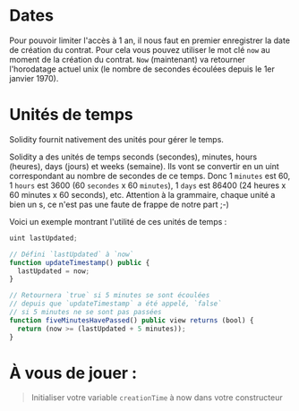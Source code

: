 # Dates

Pour pouvoir limiter l'accès à 1 an, il nous faut en premier enregistrer la date de création du contrat.
Pour cela vous pouvez utiliser le mot clé `now` au moment de la création du contrat.
`Now` (maintenant) va retourner l'horodatage actuel unix (le nombre de secondes écoulées depuis le 1er janvier 1970).

# Unités de temps
Solidity fournit nativement des unités pour gérer le temps.

Solidity a des unités de temps seconds (secondes), minutes, hours (heures), days (jours) et weeks (semaine). Ils vont se convertir en un uint correspondant au nombre de secondes de ce temps. Donc 1 `minutes` est 60, 1 `hours` est 3600 (60 `secondes` x 60 `minutes`), 1 `days` est 86400 (24 heures x 60 minutes x 60 seconds), etc.
Attention à la grammaire, chaque unité a bien un s, ce n'est pas une faute de frappe de notre part ;-)

Voici un exemple montrant l'utilité de ces unités de temps :

```javascript
uint lastUpdated;

// Défini `lastUpdated` à `now`
function updateTimestamp() public {
  lastUpdated = now;
}

// Retournera `true` si 5 minutes se sont écoulées
// depuis que `updateTimestamp` a été appelé, `false`
// si 5 minutes ne se sont pas passées
function fiveMinutesHavePassed() public view returns (bool) {
  return (now >= (lastUpdated + 5 minutes));
}
```

# À vous de jouer :
> Initialiser votre variable `creationTime` à now dans votre constructeur
